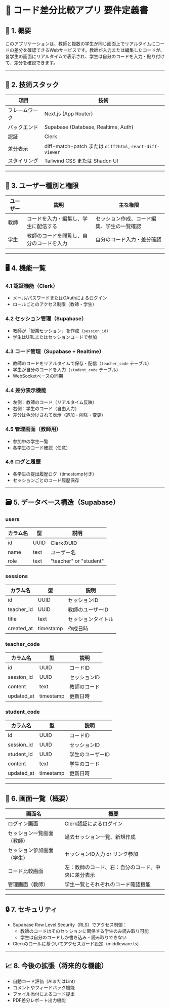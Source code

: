 
# 📘 コード差分比較アプリ 要件定義書

## 📝 1. 概要
このアプリケーションは、教師と複数の学生が同じ画面上でリアルタイムにコードの差分を確認できるWebサービスです。教師が入力または編集したコードが、各学生の画面にリアルタイムで表示され、学生は自分のコードを入力・貼り付けて、差分を確認できます。

---

## 🔧 2. 技術スタック
| 項目         | 技術 |
|--------------|------|
| フレームワーク | Next.js (App Router) |
| バックエンド   | Supabase (Database, Realtime, Auth) |
| 認証          | Clerk |
| 差分表示      | diff-match-patch または `diff2html`, `react-diff-viewer` |
| スタイリング  | Tailwind CSS または Shadcn UI |

---

## 👥 3. ユーザー種別と権限
| ユーザー | 説明 | 主な権限 |
|----------|------|----------|
| 教師     | コードを入力・編集し、学生に配信する | セッション作成、コード編集、学生の一覧確認 |
| 学生     | 教師のコードを閲覧し、自分のコードを入力 | 自分のコード入力・差分確認 |

---

## 🖥️ 4. 機能一覧

### 4.1 認証機能（Clerk）
- メール/パスワードまたはOAuthによるログイン
- ロールごとのアクセス制限（教師・学生）

### 4.2 セッション管理（Supabase）
- 教師が「授業セッション」を作成（`session_id`）
- 学生はURLまたはセッションコードで参加

### 4.3 コード管理（Supabase + Realtime）
- 教師のコードをリアルタイムで保存・配信（`teacher_code` テーブル）
- 学生が自分のコードを入力（`student_code` テーブル）
- WebSocketベースの同期

### 4.4 差分表示機能
- 左側：教師のコード（リアルタイム反映）
- 右側：学生のコード（自由入力）
- 差分は色分けされて表示（追加・削除・変更）

### 4.5 管理画面（教師用）
- 参加中の学生一覧
- 各学生のコード確認（任意）

### 4.6 ログと履歴
- 各学生の提出履歴ログ（timestamp付き）
- セッションごとのコード履歴保存

---

## 🗃️ 5. データベース構造（Supabase）

### users
| カラム名       | 型        | 説明            |
|----------------|-----------|-----------------|
| id             | UUID      | ClerkのUID      |
| name           | text      | ユーザー名      |
| role           | text      | "teacher" or "student" |

### sessions
| カラム名       | 型        | 説明            |
|----------------|-----------|-----------------|
| id             | UUID      | セッションID    |
| teacher_id     | UUID      | 教師のユーザーID |
| title          | text      | セッションタイトル |
| created_at     | timestamp | 作成日時        |

### teacher_code
| カラム名       | 型        | 説明            |
|----------------|-----------|-----------------|
| id             | UUID      | コードID        |
| session_id     | UUID      | セッションID    |
| content        | text      | 教師のコード     |
| updated_at     | timestamp | 更新日時        |

### student_code
| カラム名       | 型        | 説明            |
|----------------|-----------|-----------------|
| id             | UUID      | コードID        |
| session_id     | UUID      | セッションID    |
| student_id     | UUID      | 学生のユーザーID |
| content        | text      | 学生のコード     |
| updated_at     | timestamp | 更新日時        |

---

## 📱 6. 画面一覧（概要）

| 画面名           | 概要 |
|------------------|------|
| ログイン画面       | Clerk認証によるログイン |
| セッション一覧画面（教師） | 過去セッション一覧、新規作成 |
| セッション参加画面（学生） | セッションID入力 or リンク参加 |
| コード比較画面     | 左：教師のコード、右：自分のコード、中央に差分表示 |
| 管理画面（教師）   | 学生一覧とそれぞれのコード確認機能 |

---

## 🔒 7. セキュリティ
- Supabase Row Level Security（RLS）でアクセス制御：
  - 教師のコードはそのセッションに関係する学生のみ読み取り可能
  - 学生は自分のコードしか書き込み・読み取りできない
- Clerkのロールに基づいてアクセスガード設定（middleware.ts）

---

## 📈 8. 今後の拡張（将来的な機能）
- 自動コード評価（AIまたはLint）
- コメントやフィードバック機能
- ファイル添付によるコード提出
- PDF差分レポート出力機能
